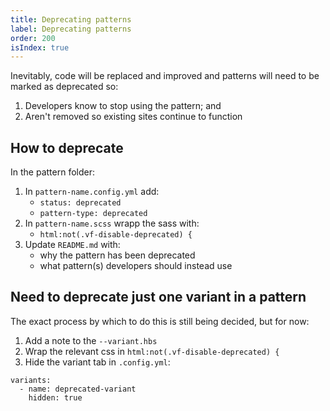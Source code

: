 ```yaml
---
title: Deprecating patterns
label: Deprecating patterns
order: 200
isIndex: true
---
```


Inevitably, code will be replaced and improved and patterns will need to be marked as deprecated so:

1. Developers know to stop using the pattern; and
1. Aren't removed so existing sites continue to function

## How to deprecate

In the pattern folder:

1. In `pattern-name.config.yml` add:
    - `status: deprecated`
    - `pattern-type: deprecated`  
1. In `pattern-name.scss` wrapp the sass with:
    - `html:not(.vf-disable-deprecated) {`
1. Update `README.md` with:
    - why the pattern has been deprecated
    - what pattern(s) developers should instead use

## Need to deprecate just one variant in a pattern

The exact process by which to do this is still being decided, but for now:

1. Add a note to the `--variant.hbs`
1. Wrap the relevant css in `html:not(.vf-disable-deprecated) {`
1. Hide the variant tab in `.config.yml`:
```
variants:
  - name: deprecated-variant
    hidden: true
```
